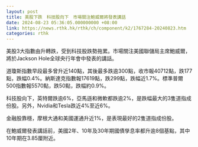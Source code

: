 ```yaml
---
layout: post
title: 美股下跌　科技股向下　市場關注鮑威爾將發表講話
date: 2024-08-23 05:36:05.000000000 +08:00
link: https://news.rthk.hk/rthk/ch/component/k2/1767284-20240823.htm
categories: rthk
---
```


美股3大指數由升轉跌，受到科技股跌勢拖累。市場關注美國聯儲局主席鮑威爾，將於Jackson Hole全球央行年會中發表的講話。

道瓊斯指數早段最多曾升近140點，其後最多跌逾300點，收市報40712點，跌177點，跌幅0.4%。納斯達克指數報17619點，跌299點，跌幅近1.7%。標準普爾500指數報5570點，跌50點，跌幅約0.9%。

科技股向下，英特爾跌逾6%，亞馬遜和微軟都跌逾2%，是跌幅最大的3隻道指成份股。另外，Nvidia和Tesla跌近4%至近6%。

金融股靠穩，摩根大通和美國運通升近1%，是表現最好的2隻道指成份股。

在鮑威爾發表講話前，美國2年、10年及30年期國債孳息率都升逾8個基點，其中10年期在3.85厘附近。
